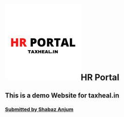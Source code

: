 
<H1><img src="images\logo.png" alt="HR Portal">HR Portal</H1>
<H2>This is a demo Website for taxheal.in</H2>
<H3><a href="https://www.linkedin.com/in/shahbazanjumofficial">Submitted by Shabaz Anjum</a></H3>
